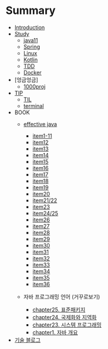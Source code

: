 # Summary

* [Introduction](README.md)
* [Study](study.md)
   * [java11](java11.md)
   * [Spring](spring.md)
   * [Linux](linux.md)
   * [Kotlin](kotlin.md)
   * [TDD](tdd.md)
   * [Docker](docker.md)
* [엉금엉금]
	* [1000proj](100proj.md)
* [TIP](tip.md)
	* [TIL](TIL.md)
	* [terminal](terminal.md)
* BOOK
	* [effective java](book/effectivejava/summary.md)
		* [item1-11](book/effectivejava/item1~11.md)
		* [item12](book/effectivejava/item12.md)
		* [item13](book/effectivejava/item13.md)
		* [item14](book/effectivejava/item14.md)
		* [item15](book/effectivejava/item15.md)
		* [item16](book/effectivejava/item16.md)
		* [item17](book/effectivejava/item17.md)
		* [item18](book/effectivejava/item18.md)
		* [item19](book/effectivejava/item19.md)
		* [item20](book/effectivejava/item20.md)
		* [item21/22](book/effectivejava/item2122.md)
		* [item23](book/effectivejava/item23.md)
		* [item24/25](book/effectivejava/item2425.md)
		* [item26](book/effectivejava/item26.md)
		* [item27](book/effectivejava/item27.md)
		* [item28](book/effectivejava/item28.md)
		* [item29](book/effectivejava/item29.md)
		* [item30](book/effectivejava/item30.md)
		* [item31](book/effectivejava/item31.md)
		* [item32](book/effectivejava/item32.md)
		* [item33](book/effectivejava/item33.md)
		* [item34](book/effectivejava/item34.md)
		* [item35](book/effectivejava/item35.md)
		* [item36](book/effectivejava/item36.md)


	* 자바 프로그래밍 언어 (거꾸로보기)
		* [chapter25. 표준패키지](book/jpl/chapter25.md)
		* [chapter24. 국제화와 지역화](book/jpl/chapter24.md)
		* [chapter23. 시스템 프로그래밍](book/jpl/chapter23.md)
		* [chapter1. 자바 개요](book/jpl/chapter1.m)
* [기술 블로그](techblog.md)

<!--stackedit_data:
eyJoaXN0b3J5IjpbMzAyNjU5MDIzLC00NzE0NzExMzUsMTQ3Nz
c2NTc0Niw0MjExMTczMjYsMjEzNDQ4MzYyNF19
-->
